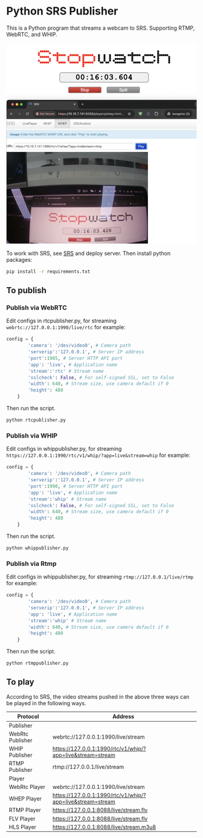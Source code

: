 # Python SRS Publisher
This is a Python program that streams a webcam to SRS. Supporting RTMP, WebRTC, and WHIP.

![image](https://github.com/moyucoding/pythonsrspub/blob/main/images/rtmp.jpg)

To work with SRS, see [SRS](https://github.com/ossrs/srs) and deploy server. Then install python packages:

```bash
pip install -r requirements.txt
```

## To publish
### Publish via WebRTC
Edit configs in rtcpublisher.py, for streaming ```webrtc://127.0.0.1:1990/live/rtc``` for example:

```python
config = {
        'camera': '/dev/video0', # Camera path
        'serverip':'127.0.0.1', # Server IP address
        'port':1985, # Server HTTP API port
        'app': 'live', # Application name
        'stream':'rtc' # Stream name
        'sslcheck': False, # For self-signed SSL, set to False
        'width': 640, # Stream size, use camera default if 0
        'height': 480
    }
```
Then run the script.
```bash
python rtcpublisher.py
```

### Publish via WHIP
Edit configs in whippublisher.py, for streaming ```https://127.0.0.1:1990/rtc/v1/whip/?app=live&stream=whip``` for example:

```python
config = {
        'camera': '/dev/video0', # Camera path
        'serverip':'127.0.0.1', # Server IP address
        'port':1990, # Server HTTP API port
        'app': 'live', # Application name
        'stream':'whip' # Stream name
        'sslcheck': False, # For self-signed SSL, set to False
        'width': 640, # Stream size, use camera default if 0
        'height': 480
    }
```
Then run the script.
```bash
python whippublisher.py
```

### Publish via Rtmp
Edit configs in whippublisher.py, for streaming ```rtmp://127.0.0.1/live/rtmp``` for example:

```python
config = {
        'camera': '/dev/video0', # Camera path
        'serverip':'127.0.0.1', # Server IP address
        'app': 'live', # Application name
        'stream':'whip' # Stream name
        'width': 640, # Stream size, use camera default if 0
        'height': 480
    }
```
Then run the script.
```bash
python rtmppublisher.py
```

## To play
According to SRS, the video streams pushed in the above three ways can be played in the following ways.

| Protocol | Address |
|--|--|
|Publisher||
|WebRtc Publisher|webrtc://127.0.0.1:1990/live/stream|
|WHIP Publisher|https://127.0.0.1:1990/rtc/v1/whip/?app=live&stream=stream|
|RTMP Publisher|rtmp://127.0.0.1/live/stream|
|Player||
|WebRtc Player|webrtc://127.0.0.1:1990/live/stream|
|WHEP Player|https://127.0.0.1:1990/rtc/v1/whip/?app=live&stream=stream|
|RTMP Player|https://127.0.0.1:8088/live/stream.flv|
|FLV Player|https://127.0.0.1:8088/live/stream.flv|
|HLS Player|https://127.0.0.1:8088/live/stream.m3u8|
